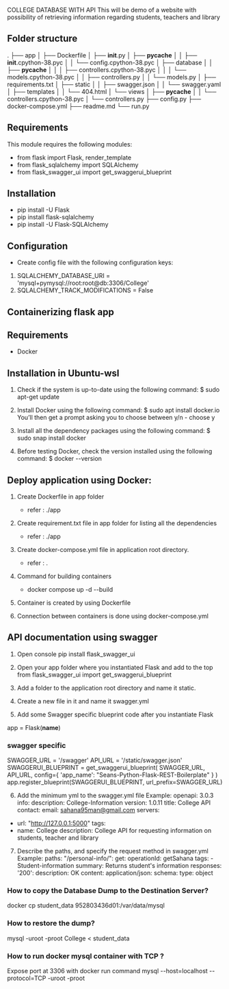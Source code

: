 COLLEGE DATABASE WITH API
This will be demo of a website with possibility of retrieving information regarding students, teachers and library

## Folder structure

.
├── app
│   ├── Dockerfile
│   ├── __init__.py
│   ├── __pycache__
│   │   ├── __init__.cpython-38.pyc
│   │   └── config.cpython-38.pyc
│   ├── database
│   │   ├── __pycache__
│   │   │   ├── controllers.cpython-38.pyc
│   │   │   └── models.cpython-38.pyc
│   │   ├── controllers.py
│   │   └── models.py
│   ├── requirements.txt
│   ├── static
│   │   ├── swagger.json
│   │   └── swagger.yaml
│   ├── templates
│   │   └── 404.html
│   └── views
│       ├── __pycache__
│       │   └── controllers.cpython-38.pyc
│       └── controllers.py
├── config.py
├── docker-compose.yml
├── readme.md
└── run.py


## Requirements

This module requires the following modules:

- from flask import Flask, render_template
- from flask_sqlalchemy import SQLAlchemy
- from flask_swagger_ui import get_swaggerui_blueprint

## Installation

- pip install -U Flask
- pip install flask-sqlalchemy
- pip install -U Flask-SQLAlchemy

## Configuration

- Create config file with the following configuration keys:

1. SQLALCHEMY_DATABASE_URI = 'mysql+pymysql://root:root@db:3306/College'
2. SQLALCHEMY_TRACK_MODIFICATIONS = False


## Containerizing flask app

## Requirements

- Docker

## Installation in Ubuntu-wsl

1. Check if the system is up-to-date using the following command:
$ sudo apt-get update

2. Install Docker using the following command:
$ sudo apt install docker.io
You’ll then get a prompt asking you to choose between y/n - choose y

3. Install all the dependency packages using the following command:
$ sudo snap install docker

4. Before testing Docker, check the version installed using the following command:
$ docker --version

## Deploy application using Docker:

1. Create Dockerfile in app folder
   - refer : ./app
   
2. Create requirement.txt file in app folder for listing all the dependencies
   - refer : ./app
   
3. Create docker-compose.yml file in application root directory.
   - refer : .
   
4. Command for building containers
   - docker compose up -d --build
   
5. Container is created by using Dockerfile

6. Connection between containers is done using docker-compose.yml

## API documentation using swagger

1. Open console
    pip install flask_swagger_ui
    
2. Open your app folder where you instantiated Flask and add to the top
    from flask_swagger_ui import get_swaggerui_blueprint
    
3. Add a folder to the application root directory and name it static.

4. Create a new file in it and name it swagger.yml

5. Add some Swagger specific blueprint code after you instantiate Flask

app = Flask(__name__)

### swagger specific ###
SWAGGER_URL = '/swagger'
API_URL = '/static/swagger.json'
SWAGGERUI_BLUEPRINT = get_swaggerui_blueprint(
    SWAGGER_URL,
    API_URL,
    config={
        'app_name': "Seans-Python-Flask-REST-Boilerplate"
    }
)
app.register_blueprint(SWAGGERUI_BLUEPRINT, url_prefix=SWAGGER_URL)
    
6. Add the minimum yml to the swagger.yml file 
  Example:
   openapi: 3.0.3
  info:
    description: College-Information
    version: 1.0.11
    title: College API
    contact:
      email: sahana95man@gmail.com
  servers:
  - url: "http://127.0.0.1:5000"
  tags:
  - name: College
    description: College API for requesting information on students, teacher and library
    
7. Describe the paths, and specify the request method in swagger.yml
   Example:
    paths:
   "/personal-info/":
     get:
       operationId: getSahana
       tags:
       - Student-information
       summary: Returns student's information
       responses:
         '200':
           description: OK
           content:
             application/json:
               schema:
                 type: object
    
    

### How to copy the Database Dump to the Destination Server?
docker cp student_data 952803436d01:/var/data/mysql


### How to restore the dump?
 mysql -uroot -proot College < student_data

### How to run docker mysql container with TCP ?
Expose port at 3306 with docker run command
mysql --host=localhost --protocol=TCP -uroot -proot
